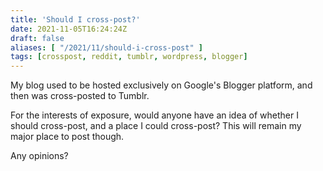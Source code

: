 ```yaml
---
title: 'Should I cross-post?'
date: 2021-11-05T16:24:24Z
draft: false
aliases: [ "/2021/11/should-i-cross-post" ]
tags: [crosspost, reddit, tumblr, wordpress, blogger]
---
```


My blog used to be hosted exclusively on Google's Blogger platform, and then was cross-posted to Tumblr.

For the interests of exposure, would anyone have an idea of whether I should cross-post, and a place I could cross-post? This will remain my major place to post though.

Any opinions?
